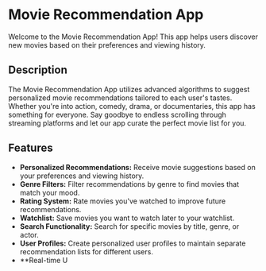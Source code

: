 # Movie Recommendation App

Welcome to the Movie Recommendation App! This app helps users discover new movies based on their preferences and viewing history.

## Description

The Movie Recommendation App utilizes advanced algorithms to suggest personalized movie recommendations tailored to each user's tastes. Whether you're into action, comedy, drama, or documentaries, this app has something for everyone. Say goodbye to endless scrolling through streaming platforms and let our app curate the perfect movie list for you.

## Features

- **Personalized Recommendations:** Receive movie suggestions based on your preferences and viewing history.
- **Genre Filters:** Filter recommendations by genre to find movies that match your mood.
- **Rating System:** Rate movies you've watched to improve future recommendations.
- **Watchlist:** Save movies you want to watch later to your watchlist.
- **Search Functionality:** Search for specific movies by title, genre, or actor.
- **User Profiles:** Create personalized user profiles to maintain separate recommendation lists for different users.
- **Real-time U
